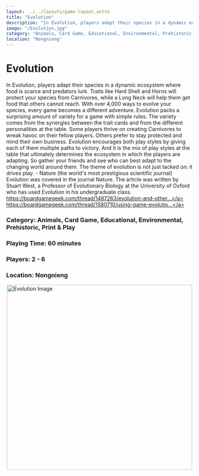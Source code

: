 ```yaml
---
layout: ../../layouts/game-layout.astro
title: "Evolution"
description: "In Evolution, players adapt their species in a dynamic ecosystem where food is scarce and predators lurk."
image: "/Evolution.jpg"
category: "Animals, Card Game, Educational, Environmental, Prehistoric, Print & Play"
location: "Nongnieng"
---
```

# Evolution

In Evolution, players adapt their species in a dynamic ecosystem where food is scarce and predators lurk.  Traits like Hard Shell and Horns will protect your species from Carnivores, while a Long Neck will help them get food that others cannot reach. With over 4,000 ways to evolve your species, every game becomes a different adventure.  Evolution packs a surprising amount of variety for a game with simple rules.  The variety comes from the synergies between the trait cards and from the different personalities at the table.  Some players thrive on creating Carnivores to wreak havoc on their fellow players.  Others prefer to stay protected and mind their own business.  Evolution encourages both play styles by giving each of them multiple paths to victory.  And it is the mix of play styles at the table that ultimately determines the ecosystem in which the players are adapting.  So gather your friends and see who can best adapt to the changing world around them.   The theme of evolution is not just tacked on: it drives play.  - Nature (the world's most prestigious scientific journal)   Evolution was covered in the journal Nature.  The article was written by Stuart West, a Professor of Evolutionary Biology at the University of Oxford who has used Evolution in his undergraduate class.         <a target='_blank' href="https://boardgamegeek.com/thread/1487263/evolution-and-other-evolution-themed-games-nature" rel="nofollow noreferrer noopener">https://boardgamegeek.com/thread/1487263/evolution-and-other...</a>      <a target='_blank' href="https://boardgamegeek.com/thread/1580710/using-game-evolution-teach-evolution" rel="nofollow noreferrer noopener">https://boardgamegeek.com/thread/1580710/using-game-evolutio...</a>   

### Category: Animals, Card Game, Educational, Environmental, Prehistoric, Print & Play

### Playing Time: 60 minutes

### Players: 2 - 6

### Location: Nongnieng

<img src="/Evolution.jpg" alt="Evolution Image" width="500" style="display: block; margin: 0 auto">

